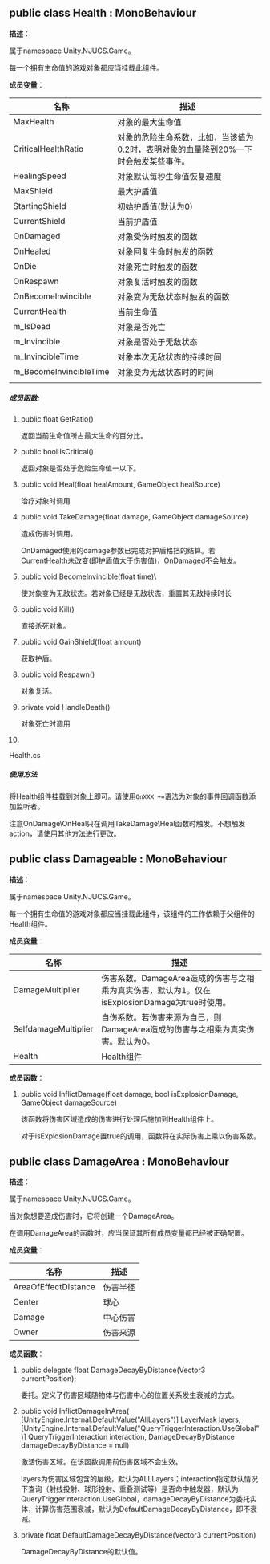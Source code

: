 ## public class Health : MonoBehaviour

**描述**：

属于namespace Unity.NJUCS.Game。

每一个拥有生命值的游戏对象都应当挂载此组件。

**成员变量**：

| 名称                   | 描述                                                         |
| ---------------------- | ------------------------------------------------------------ |
| MaxHealth              | 对象的最大生命值                                             |
| CriticalHealthRatio    | 对象的危险生命系数，比如，当该值为0.2时，表明对象的血量降到20%一下时会触发某些事件。 |
| HealingSpeed           | 对象默认每秒生命值恢复速度                                   |
| MaxShield              | 最大护盾值                                                   |
| StartingShield         | 初始护盾值(默认为0)                                          |
| CurrentShield          | 当前护盾值                                                   |
| OnDamaged              | 对象受伤时触发的函数                                         |
| OnHealed               | 对象回复生命时触发的函数                                     |
| OnDie                  | 对象死亡时触发的函数                                         |
| OnRespawn              | 对象复活时触发的函数                                         |
| OnBecomeInvincible     | 对象变为无敌状态时触发的函数                                 |
| CurrentHealth          | 当前生命值                                                   |
| m_IsDead               | 对象是否死亡                                                 |
| m_Invincible           | 对象是否处于无敌状态                                         |
| m_InvincibleTime       | 对象本次无敌状态的持续时间                                   |
| m_BecomeInvincibleTime | 对象变为无敌状态时的时间                                     |
|                        |                                                              |

##### **成员函数**:

1. public float GetRatio()

   返回当前生命值所占最大生命的百分比。

2. public bool IsCritical()

   返回对象是否处于危险生命值一以下。

3. public void Heal(float healAmount, GameObject healSource)

   治疗对象时调用

4. public void TakeDamage(float damage, GameObject damageSource)

   造成伤害时调用。

   OnDamaged使用的damage参数已完成对护盾格挡的结算。若CurrentHealth未改变(即护盾值大于伤害值)，OnDamaged不会触发。

5. public void BecomeInvincible(float time)\

   使对象变为无敌状态。若对象已经是无敌状态，重置其无敌持续时长

6. public void Kill()

   直接杀死对象。

7. public void GainShield(float amount)

   获取护盾。

8. public void Respawn()

   对象复活。

9. private void HandleDeath()

   对象死亡时调用

10. 

Health.cs

##### 使用方法

将Health组件挂载到对象上即可。请使用`OnXXX +=`语法为对象的事件回调函数添加监听者。

注意OnDamage\OnHeal只在调用TakeDamage\Heal函数时触发。不想触发action，请使用其他方法进行更改。

## public class Damageable : MonoBehaviour

**描述**：

属于namespace Unity.NJUCS.Game。

每一个拥有生命值的游戏对象都应当挂载此组件，该组件的工作依赖于父组件的Health组件。

**成员变量**：

| 名称                 | 描述                                                         |
| -------------------- | ------------------------------------------------------------ |
| DamageMultiplier     | 伤害系数。DamageArea造成的伤害与之相乘为真实伤害，默认为1。仅在isExplosionDamage为true时使用。 |
| SelfdamageMultiplier | 自伤系数。若伤害来源为自己，则DamageArea造成的伤害与之相乘为真实伤害。默认为0。 |
| Health               | Health组件                                                   |



**成员函数**：

1. public void InflictDamage(float damage, bool isExplosionDamage, GameObject damageSource)

   该函数将伤害区域造成的伤害进行处理后施加到Health组件上。
   
   对于isExplosionDamage置true的调用，函数将在实际伤害上乘以伤害系数。



## public class DamageArea : MonoBehaviour

**描述**：

属于namespace Unity.NJUCS.Game。

当对象想要造成伤害时，它将创建一个DamageArea。

在调用DamageArea的函数时，应当保证其所有成员变量都已经被正确配置。

**成员变量**：

| 名称                 | 描述     |
| -------------------- | -------- |
| AreaOfEffectDistance | 伤害半径 |
| Center               | 球心     |
| Damage               | 中心伤害 |
| Owner                | 伤害来源 |

**成员函数**：

1. public delegate float DamageDecayByDistance(Vector3 currentPosition);

   委托。定义了伤害区域随物体与伤害中心的位置关系发生衰减的方式。

2. public void InflictDamageInArea(
   [UnityEngine.Internal.DefaultValue("AllLayers")] LayerMask layers,            [UnityEngine.Internal.DefaultValue("QueryTriggerInteraction.UseGlobal")] QueryTriggerInteraction interaction,
   DamageDecayByDistance damageDecayByDistance = null)

   激活伤害区域。在该函数调用前伤害区域不会生效。

   layers为伤害区域包含的层级，默认为ALLLayers；interaction指定默认情况下查询（射线投射、球形投射、重叠测试等）是否命中触发器，默认为QueryTriggerInteraction.UseGlobal，damageDecayByDistance为委托实体，计算伤害范围衰减，默认为DefaultDamageDecayByDistance，即不衰减。

3. private float DefaultDamageDecayByDistance(Vector3 currentPosition)

   DamageDecayByDistance的默认值。